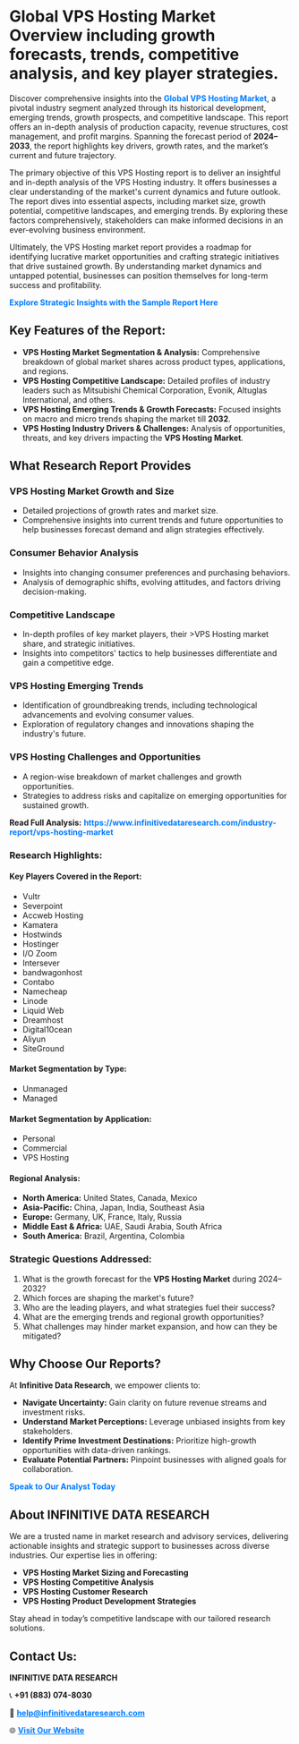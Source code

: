 <h1>Global VPS Hosting Market Overview including growth forecasts, trends, competitive analysis, and key player strategies.</h1>
<p>
Discover comprehensive insights into the 
<a href="https://www.infinitivedataresearch.com/industry-report/vps-hosting-market" rel="dofollow" style="color: #007BFF; text-decoration: none;"><strong>Global VPS Hosting Market</strong></a>, a pivotal industry segment analyzed through its historical development, emerging trends, growth prospects, and competitive landscape. This report offers an in-depth analysis of production capacity, revenue structures, cost management, and profit margins. Spanning the forecast period of <strong>2024–2033</strong>, the report highlights key drivers, growth rates, and the market’s current and future trajectory.
</p>
<p>
The primary objective of this VPS Hosting report is to deliver an insightful and in-depth analysis of the VPS Hosting industry. It offers businesses a clear understanding of the market's current dynamics and future outlook. The report dives into essential aspects, including market size, growth potential, competitive landscapes, and emerging trends. By exploring these factors comprehensively, stakeholders can make informed decisions in an ever-evolving business environment.
</p>
<p>
Ultimately, the VPS Hosting market report provides a roadmap for identifying lucrative market opportunities and crafting strategic initiatives that drive sustained growth. By understanding market dynamics and untapped potential, businesses can position themselves for long-term success and profitability.
</p>
<p>
<a href="https://www.infinitivedataresearch.com/request-sample/reportId=102636" style="color: #007BFF; text-decoration: none;"><strong>Explore Strategic Insights with the Sample Report Here</strong></a>
</p>

<h2>Key Features of the Report:</h2>
<ul>
<li><strong>VPS Hosting Market Segmentation & Analysis:</strong> Comprehensive breakdown of global market shares across product types, applications, and regions.</li>
<li><strong>VPS Hosting Competitive Landscape:</strong> Detailed profiles of industry leaders such as Mitsubishi Chemical Corporation, Evonik, Altuglas International, and others.</li>
<li><strong>VPS Hosting Emerging Trends & Growth Forecasts:</strong> Focused insights on macro and micro trends shaping the market till <strong>2032</strong>.</li>
<li><strong>VPS Hosting Industry Drivers & Challenges:</strong> Analysis of opportunities, threats, and key drivers impacting the <strong>VPS Hosting Market</strong>.</li>
</ul>

<h2>What Research Report Provides</h2>
<h3>VPS Hosting Market Growth and Size</h3>
<ul>
<li>Detailed projections of growth rates and market size.</li>
<li>Comprehensive insights into current trends and future opportunities to help businesses forecast demand and align strategies effectively.</li>
</ul>

<h3>Consumer Behavior Analysis</h3>
<ul>
<li>Insights into changing consumer preferences and purchasing behaviors.</li>
<li>Analysis of demographic shifts, evolving attitudes, and factors driving decision-making.</li>
</ul>

<h3>Competitive Landscape</h3>
<ul>
<li>In-depth profiles of key market players, their >VPS Hosting market share, and strategic initiatives.</li>
<li>Insights into competitors' tactics to help businesses differentiate and gain a competitive edge.</li>
</ul>

<h3>VPS Hosting Emerging Trends</h3>
<ul>
<li>Identification of groundbreaking trends, including technological advancements and evolving consumer values.</li>
<li>Exploration of regulatory changes and innovations shaping the industry's future.</li>
</ul>

<h3>VPS Hosting Challenges and Opportunities</h3>
<ul>
<li>A region-wise breakdown of market challenges and growth opportunities.</li>
<li>Strategies to address risks and capitalize on emerging opportunities for sustained growth.</li>
</ul>
<p><strong>Read Full Analysis:</strong> <a href="https://www.infinitivedataresearch.com/industry-report/vps-hosting-market" rel="dofollow" style="color: #007BFF; text-decoration: none;"><strong>https://www.infinitivedataresearch.com/industry-report/vps-hosting-market</strong></a></p>
<h3>Research Highlights:</h3>
<h4>Key Players Covered in the Report:</h4>
<ul><li>Vultr</li><li>Severpoint</li><li>Accweb Hosting</li><li>Kamatera</li><li>Hostwinds</li><li>Hostinger</li><li>I/O Zoom</li><li>Intersever</li><li>bandwagonhost</li><li>Contabo</li><li>Namecheap</li><li>Linode</li><li>Liquid Web</li><li>Dreamhost</li><li>Digital10cean</li><li>Aliyun</li><li>SiteGround</li></ul>
<h4>Market Segmentation by Type:</h4>
<ul><li>Unmanaged</li><li>Managed</li></ul>
<h4>Market Segmentation by Application:</h4>
<ul><li>Personal</li><li>Commercial</li><li>VPS Hosting</li></ul>

<h4>Regional Analysis:</h4>
<ul>
<li><strong>North America:</strong> United States, Canada, Mexico</li>
<li><strong>Asia-Pacific:</strong> China, Japan, India, Southeast Asia</li>
<li><strong>Europe:</strong> Germany, UK, France, Italy, Russia</li>
<li><strong>Middle East & Africa:</strong> UAE, Saudi Arabia, South Africa</li>
<li><strong>South America:</strong> Brazil, Argentina, Colombia</li>
</ul>

<h3>Strategic Questions Addressed:</h3>
<ol>
<li>What is the growth forecast for the <strong>VPS Hosting Market</strong> during 2024–2032?</li>
<li>Which forces are shaping the market's future?</li>
<li>Who are the leading players, and what strategies fuel their success?</li>
<li>What are the emerging trends and regional growth opportunities?</li>
<li>What challenges may hinder market expansion, and how can they be mitigated?</li>
</ol>

<h2>Why Choose Our Reports?</h2>
<p>At <strong>Infinitive Data Research</strong>, we empower clients to:</p>
<ul>
<li><strong>Navigate Uncertainty:</strong> Gain clarity on future revenue streams and investment risks.</li>
<li><strong>Understand Market Perceptions:</strong> Leverage unbiased insights from key stakeholders.</li>
<li><strong>Identify Prime Investment Destinations:</strong> Prioritize high-growth opportunities with data-driven rankings.</li>
<li><strong>Evaluate Potential Partners:</strong> Pinpoint businesses with aligned goals for collaboration.</li>
</ul>
<p><a href="https://www.infinitivedataresearch.com/industry-report/vps-hosting-market" rel="dofollow" style="color: #007BFF; text-decoration: none;"><strong>Speak to Our Analyst Today</strong></a></p>

<h2>About INFINITIVE DATA RESEARCH</h2>
<p>We are a trusted name in market research and advisory services, delivering actionable insights and strategic support to businesses across diverse industries. Our expertise lies in offering:</p>
<ul>
<li><strong>VPS Hosting Market Sizing and Forecasting</strong></li>
<li><strong>VPS Hosting Competitive Analysis</strong></li>
<li><strong>VPS Hosting Customer Research</strong></li>
<li><strong>VPS Hosting Product Development Strategies</strong></li>
</ul>
<p>Stay ahead in today’s competitive landscape with our tailored research solutions.</p>

<h2>Contact Us:</h2>
<p><strong>INFINITIVE DATA RESEARCH</strong></p>
<p>📞 <strong>+91 (883) 074-8030</strong></p>
<p>📧 <strong><a href="mailto:help@infinitivedataresearch.com" style="color: #007BFF;">help@infinitivedataresearch.com</a></strong></p>
<p>🌐 <strong><a href="https://www.infinitivedataresearch.com" rel="dofollow" style="color: #007BFF;">Visit Our Website</a></strong></p>